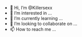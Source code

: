 - 👋 Hi, I’m @Killersexx
- 👀 I’m interested in ...
- 🌱 I’m currently learning ...
- 💞️ I’m looking to collaborate on ...
- 📫 How to reach me ...

<!---
Killersexx/Killersexx is a ✨ special ✨ repository because its `README.md` (this file) appears on your GitHub profile.
You can click the Preview link to take a look at your changes.
--->
